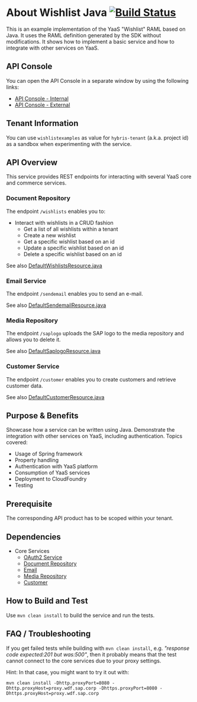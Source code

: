 About Wishlist Java [![Build Status](https://travis-ci.mo.sap.corp/YaaS-Service-Examples/java-jersey-wishlist.svg?token=LXE3dAgqy8p52h7uFzG5&branch=master)](https://travis-ci.mo.sap.corp/YaaS-Service-Examples/java-jersey-wishlist)
====================
This is an example implementation of the YaaS "Wishlist" RAML based on Java. It uses the RAML definition generated by the SDK without modifications. It shows how to implement a basic service and how to integrate with other services on YaaS.

API Console
-----------

You can open the API Console in a separate window by using the following links: 
- [API Console - Internal](http://java-wishlist-v1.cf3.hybris.com)
- [API Console - External](https://api.stage.yaas.io/serviceexamples/javawishlist/v1)


Tenant Information
------------------

You can use `wishlistexamples` as value for `hybris-tenant` (a.k.a. project id) as a sandbox when experimenting with the service.


API Overview
------------

This service provides REST endpoints for interacting with several YaaS core and commerce services.

### Document Repository
The endpoint `/wishlists` enables you to:
- Interact with wishlists in a CRUD fashion
  - Get a list of all wishlists within a tenant
  - Create a new wishlist
  - Get a specific wishlist based on an id
  - Update a specific wishlist based on an id
  - Delete a specific wishlist based on an id
  
See also [DefaultWishlistsResource.java](src/main/java/com/sap/wishlist/api/generated/DefaultWishlistsResource.java)

### Email Service
The endpoint `/sendemail` enables you to send an e-mail.

See also [DefaultSendemailResource.java](src/main/java/com/sap/wishlist/api/generated/DefaultSendemailResource.java)

### Media Repository
The endpoint `/saplogo` uploads the SAP logo to the media repository and allows you to delete it.

See also [DefaultSaplogoResource.java](src/main/java/com/sap/wishlist/api/generated/DefaultSaplogoResource.java)

### Customer Service
The endpoint `/customer` enables you to create customers and retrieve customer data.

See also [DefaultCustomerResource.java](src/main/java/com/sap/wishlist/api/generated/DefaultCustomerResource.java)

Purpose & Benefits
------------------

Showcase how a service can be written using Java. Demonstrate the integration with other services on YaaS, including authentication. Topics covered:
- Usage of Spring framework
- Property handling
- Authentication with YaaS platform
- Consumption of YaaS services
- Deployment to CloudFoundry
- Testing


Prerequisite
------------

The corresponding API product has to be scoped within your tenant.


Dependencies
------------

- Core Services
  - [OAuth2 Service](https://devportal.yaas.io/services/oauth2/latest/index.html)
  - [Document Repository](https://devportal.yaas.io/services/documentrepository/latest/index.html)
  - [Email](https://devportal.yaas.io/services/email/latest/index.html)
  - [Media Repository](https://devportal.yaas.io/services/mediarepository/latest/index.html)
  - [Customer](https://devportal.yaas.io/services/customer/latest/index.html)


How to Build and Test
---------------------

Use `mvn clean install` to build the service and run the tests.


FAQ / Troubleshooting
---------------------

If you get failed tests while building with `mvn clean install`, e.g. *"response code expected:201 but was:500"*, 
then it probably means that the test cannot connect to the core services due to your proxy settings.

Hint: In that case, you might want to try it out with:

    mvn clean install -Dhttp.proxyPort=8080 -Dhttp.proxyHost=proxy.wdf.sap.corp -Dhttps.proxyPort=8080 -Dhttps.proxyHost=proxy.wdf.sap.corp

